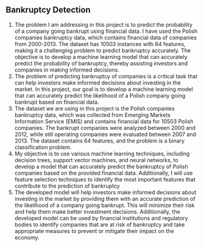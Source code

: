 ## Bankruptcy Detection
1) The problem I am addressing in this project is to predict the probability of a company going bankrupt using financial data. I have used the Polish companies bankruptcy data, which contains financial data of companies from 2000-2013. The dataset has 10503 instances with 64 features, making it a challenging problem to predict bankruptcy accurately. The objective is to develop a machine learning model that can accurately predict the probability of bankruptcy, thereby assisting investors and companies in making informed decisions.
2) The problem of predicting bankruptcy of companies is a critical task that can help investors make informed decisions about investing in the market. In this project, our goal is to develop a machine learning model that can accurately predict the likelihood of a Polish company going bankrupt based on financial data.
3) The dataset we are using in this project is the Polish companies bankruptcy data, which was collected from Emerging Markets Information Service (EMIS) and contains financial data for 10503 Polish companies. The bankrupt companies were analyzed between 2000 and 2012, while still operating companies were evaluated between 2007 and 2013. The dataset contains 64 features, and the problem is a binary classification problem.
4) My objective is to use various machine learning techniques, including decision trees, support vector machines, and neural networks, to develop a model that can accurately predict the bankruptcy of Polish companies based on the provided financial data. Additionally, I will use feature selection techniques to identify the most important features that contribute to the prediction of bankruptcy
5) The developed model will help investors make informed decisions about investing in the market by providing them with an accurate prediction of the likelihood of a company going bankrupt. This will minimize their risk and help them make better investment decisions. Additionally, the developed model can be used by financial institutions and regulatory bodies to identify companies that are at risk of bankruptcy and take appropriate measures to prevent or mitigate their impact on the economy.
